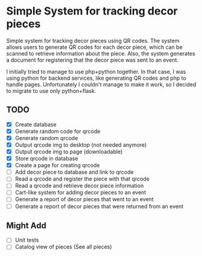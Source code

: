 # Simple System for tracking decor pieces
Simple system for tracking decor pieces using QR codes. The system allows users to generate QR codes for each decor piece, which can be scanned to retrieve information about the piece. Also, the system generates a document for registering that the decor piece was sent to an event.

I initially tried to manage to use php+python together. In that case, I was using python for backend services, like generating QR codes and php to handle pages. Unfortunately I couldn't manage to make it work, so I decided to migrate to use only python+flask.

## TODO
- [X] Create database
- [X] Generate random code for qrcode
- [X] Generate random qrcode
- [X] Output qrcode img to desktop (not needed anymore)
- [X] Output qrcode img to page (downloadable)
- [X] Store qrcode in database
- [X] Create a page for creating qrcode
- [ ] Add decor piece to database and link to qrcode
- [ ] Read a qrcode and register the piece with that qrcode
- [ ] Read a qrcode and retrieve decor piece information
- [ ] Cart-like system for adding decor pieces to an event
- [ ] Generate a report of decor pieces that went to an event
- [ ] Generate a report of decor pieces that were returned from an event

## Might Add
- [ ] Unit tests
- [ ] Catalog view of pieces (See all pieces)
